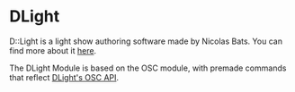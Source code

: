 # DLight

D::Light is a light show authoring software made by Nicolas Bats. You can find more about it [here](https://getdlight.com/en/).

The DLight Module is based on the OSC module, with premade commands that reflect [DLight's OSC API](https://getdlight.com/wiki/index.php/OSC).

